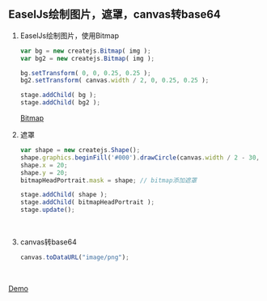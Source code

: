 ## EaselJs绘制图片，遮罩，canvas转base64

1. EaselJs绘制图片，使用Bitmap

   ```js
   var bg = new createjs.Bitmap( img );
   var bg2 = new createjs.Bitmap( img );

   bg.setTransform( 0, 0, 0.25, 0.25 );
   bg2.setTransform( canvas.width / 2, 0, 0.25, 0.25 );

   stage.addChild( bg );
   stage.addChild( bg2 );
   ```

   [Bitmap](http://www.createjs.cc/src/docs/easeljs/classes/Bitmap.html)

2. 遮罩

   ```js
   var shape = new createjs.Shape();
   shape.graphics.beginFill('#000').drawCircle(canvas.width / 2 - 30, 100,35);
   shape.x = 20;
   shape.y = 20;
   bitmapHeadPortrait.mask = shape; // bitmap添加遮罩

   stage.addChild( shape );
   stage.addChild( bitmapHeadPortrait );
   stage.update();		
   ```

   ​

3. canvas转base64

   ```js
   canvas.toDataURL("image/png");
   ```

   ​

[Demo](https://github.com/hewq/Front-end/blob/master/JavaScript/CreateJs/EaselJs/EaselJs%E7%BB%98%E5%88%B6%E5%9B%BE%E7%89%87/assets/index.html)

